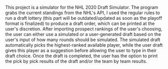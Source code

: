 This project is a simulator for the NHL 2020 Draft Simulator. The program grabs the current standings from the NHL's API, I used the regular rules to run a draft lottery (this part will be outdated/updated as soon as the playoff format is finalized) to produce a draft order, which can be printed at the user's discretion. After importing prospect rankings of the user's choosing, the user can either use a simulated or a user-generated draft based on the user's input of how many rounds should be simulated. The simulated draft automatically picks the highest-ranked available player, while the user draft gives this player as a suggestion before allowing the user to type in their draft choice. Once the draft is completed, the user has the option to print the pick by pick results of the draft and/or the team by team results.
